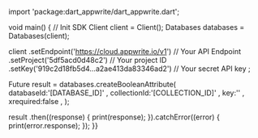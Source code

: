 import 'package:dart_appwrite/dart_appwrite.dart';

void main() { // Init SDK
  Client client = Client();
  Databases databases = Databases(client);

  client
    .setEndpoint('https://cloud.appwrite.io/v1') // Your API Endpoint
    .setProject('5df5acd0d48c2') // Your project ID
    .setKey('919c2d18fb5d4...a2ae413da83346ad2') // Your secret API key
  ;

  Future result = databases.createBooleanAttribute(
    databaseId:'[DATABASE_ID]' ,
    collectionId:'[COLLECTION_ID]' ,
    key:'' ,
    xrequired:false ,
  );

  result
    .then((response) {
      print(response);
    }).catchError((error) {
      print(error.response);
  });
}}